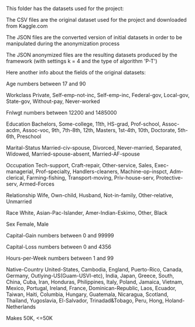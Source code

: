 This folder has the datasets used for the project:

The CSV files are the original dataset used for the project and downloaded from Kaggle.com

The JSON files are the converted version of initial datasets in order to be manipulated during the anonymization process

The JSON anonymized files are the resulting datasets produced by the framework (with settings k = 4 and the type of algorithm 'P-T')

Here another info about the fields of the original datasets:

Age
numbers between 17 and 90

Workclass 
Private, Self-emp-not-inc, Self-emp-inc, Federal-gov, Local-gov, State-gov, Without-pay, Never-worked

Fnlwgt
numbers between 12200 and 1485000

Education 
Bachelors, Some-college, 11th, HS-grad, Prof-school, Assoc-acdm, Assoc-voc, 9th, 7th-8th, 12th, Masters, 1st-4th, 10th, Doctorate, 5th-6th, Preschool

Marital-Status 
Married-civ-spouse, Divorced, Never-married, Separated, Widowed, Married-spouse-absent, Married-AF-spouse

Occupation 
Tech-support, Craft-repair, Other-service, Sales, Exec-managerial, Prof-specialty, Handlers-cleaners, Machine-op-inspct, Adm-clerical, Farming-fishing, Transport-moving, Priv-house-serv, Protective-serv, Armed-Forces

Relationship
Wife, Own-child, Husband, Not-in-family, Other-relative, Unmarried

Race
White, Asian-Pac-Islander, Amer-Indian-Eskimo, Other, Black

Sex
Female, Male

Capital-Gain
numbers between 0 and 99999

Capital-Loss
numbers between 0 and 4356

Hours-per-Week
numbers between 1 and 99

Native-Country
United-States, Cambodia, England, Puerto-Rico, Canada, Germany, Outlying-US(Guam-USVI-etc), India, Japan, Greece, South, China, Cuba, Iran, Honduras, Philippines, Italy, Poland, Jamaica, Vietnam, Mexico, Portugal, Ireland, France, Dominican-Republic, Laos, Ecuador, Taiwan, Haiti, Columbia, Hungary, Guatemala, Nicaragua, Scotland, Thailand, Yugoslavia, El-Salvador, Trinadad&Tobago, Peru, Hong, Holand-Netherlands

Makes
50K, <=50K
